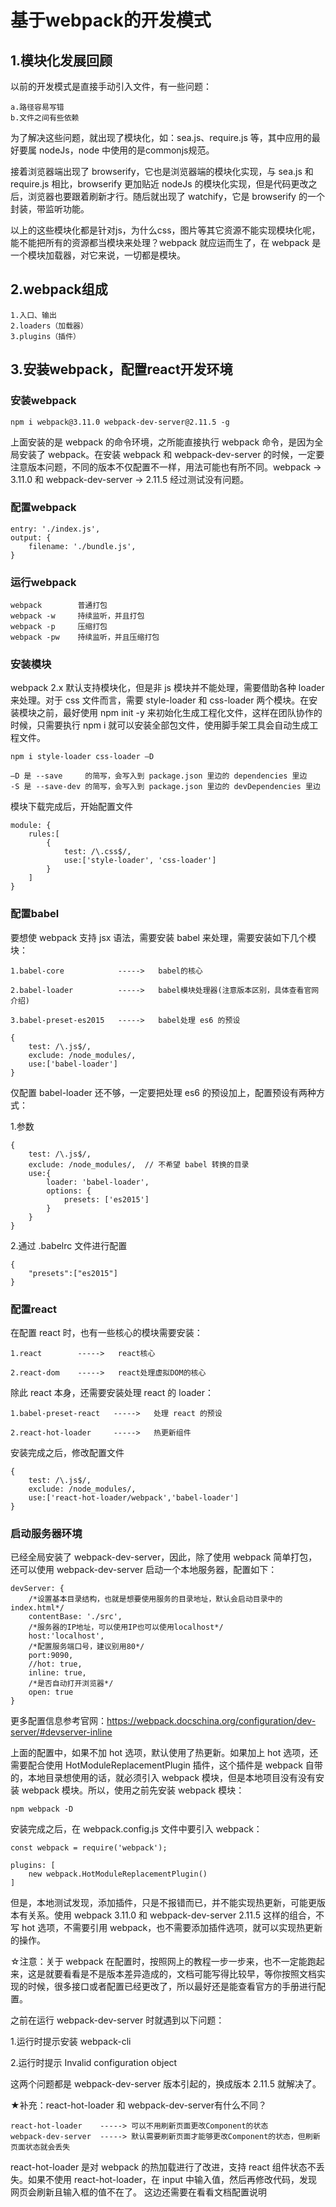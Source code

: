 # 基于webpack的开发模式

## 1.模块化发展回顾
以前的开发模式是直接手动引入文件，有一些问题：

    a.路径容易写错
    b.文件之间有些依赖

为了解决这些问题，就出现了模块化，如：sea.js、require.js 等，其中应用的最好要属 nodeJs，node 中使用的是commonjs规范。

接着浏览器端出现了 browserify，它也是浏览器端的模块化实现，与 sea.js 和 require.js 相比，browserify 更加贴近 nodeJs 的模块化实现，但是代码更改之后，浏览器也要跟着刷新才行。随后就出现了 watchify，它是 browserify 的一个封装，带监听功能。

以上的这些模块化都是针对js，为什么css，图片等其它资源不能实现模块化呢，能不能把所有的资源都当模块来处理？webpack 就应运而生了，在 webpack 是一个模块加载器，对它来说，一切都是模块。

## 2.webpack组成 
    1.入口、输出
    2.loaders（加载器）
    3.plugins（插件）

## 3.安装webpack，配置react开发环境

### 安装webpack
    npm i webpack@3.11.0 webpack-dev-server@2.11.5 -g    
上面安装的是 webpack 的命令环境，之所能直接执行 webpack 命令，是因为全局安装了 webpack。在安装 webpack 和 webpack-dev-server 的时候，一定要注意版本问题，不同的版本不仅配置不一样，用法可能也有所不同。webpack -> 3.11.0 和 webpack-dev-server -> 2.11.5 经过测试没有问题。

### 配置webpack
    entry: './index.js',
    output: {
        filename: './bundle.js',
    }

### 运行webpack
    webpack        普通打包
    webpack -w     持续监听，并且打包
    webpack -p     压缩打包
    webpack -pw    持续监听，并且压缩打包
    
### 安装模块
webpack 2.x 默认支持模块化，但是非 js 模块并不能处理，需要借助各种 loader 来处理。对于 css 文件而言，需要 style-loader 和 css-loader 两个模块。在安装模块之前，最好使用 npm init -y 来初始化生成工程化文件，这样在团队协作的时候，只需要执行 npm i 就可以安装全部包文件，使用脚手架工具会自动生成工程文件。

    npm i style-loader css-loader —D

    —D 是 --save     的简写，会写入到 package.json 里边的 dependencies 里边
    -S 是 --save-dev 的简写，会写入到 package.json 里边的 devDependencies 里边

模块下载完成后，开始配置文件

    module: {
        rules:[
            {
                test: /\.css$/,
                use:['style-loader', 'css-loader']
            }
        ]
    }
    
### 配置babel
要想使 webpack 支持 jsx 语法，需要安装 babel 来处理，需要安装如下几个模块：

    1.babel-core            ----->   babel的核心

    2.babel-loader          ----->   babel模块处理器(注意版本区别，具体查看官网介绍)

    3.babel-preset-es2015   ----->   babel处理 es6 的预设

    {
        test: /\.js$/,
        exclude: /node_modules/,
        use:['babel-loader']
    }

仅配置 babel-loader 还不够，一定要把处理 es6 的预设加上，配置预设有两种方式：

1.参数

    {
        test: /\.js$/,
        exclude: /node_modules/,  // 不希望 babel 转换的目录
        use:{
            loader: 'babel-loader',
            options: {
                presets: ['es2015']
            }
        }
    }
   
2.通过 .babelrc 文件进行配置

    {
        "presets":["es2015"]
    }

### 配置react
在配置 react 时，也有一些核心的模块需要安装：

    1.react        ----->   react核心

    2.react-dom    ----->   react处理虚拟DOM的核心

除此 react 本身，还需要安装处理 react 的 loader：

    1.babel-preset-react   ----->   处理 react 的预设

    2.react-hot-loader     ----->   热更新组件

安装完成之后，修改配置文件

    {
        test: /\.js$/,
        exclude: /node_modules/,
        use:['react-hot-loader/webpack','babel-loader']  
    }

### 启动服务器环境
已经全局安装了 webpack-dev-server，因此，除了使用 webpack 简单打包，还可以使用 webpack-dev-server 启动一个本地服务器，配置如下：

    devServer: {
        /*设置基本目录结构，也就是想要使用服务的目录地址，默认会启动目录中的 index.html*/
        contentBase: './src', 
        /*服务器的IP地址，可以使用IP也可以使用localhost*/
        host:'localhost',
        /*配置服务端口号，建议别用80*/
        port:9090,
        //hot: true,
        inline: true,
        /*是否自动打开浏览器*/
        open: true              
    }
更多配置信息参考官网：https://webpack.docschina.org/configuration/dev-server/#devserver-inline

上面的配置中，如果不加 hot 选项，默认使用了热更新。如果加上 hot 选项，还需要配合使用 HotModuleReplacementPlugin 插件，这个插件是 webpack 自带的，本地目录想使用的话，就必须引入 webpack 模块，但是本地项目没有没有安装 webpack 模块。所以，使用之前先安装 webpack 模块：

    npm webpack -D
    
安装完成之后，在 webpack.config.js 文件中要引入 webpack：

    const webpack = require('webpack');

    plugins: [
        new webpack.HotModuleReplacementPlugin()
    ]

但是，本地测试发现，添加插件，只是不报错而已，并不能实现热更新，可能更版本有关系。使用 webpack 3.11.0 和 webpack-dev-server 2.11.5 这样的组合，不写 hot 选项，不需要引用 webpack，也不需要添加插件选项，就可以实现热更新的操作。

☆注意：关于 webpack 在配置时，按照网上的教程一步一步来，也不一定能跑起来，这是就要看看是不是版本差异造成的，文档可能写得比较早，等你按照文档实现的时候，很多接口或者配置已经更改了，所以最好还是能查看官方的手册进行配置。

之前在运行 webpack-dev-server 时就遇到以下问题：

1.运行时提示安装 webpack-cli

2.运行时提示 Invalid configuration object

这两个问题都是 webpack-dev-server 版本引起的，换成版本 2.11.5 就解决了。

★补充：react-hot-loader 和 webpack-dev-server有什么不同？

    react-hot-loader    -----> 可以不用刷新页面更改Component的状态
    webpack-dev-server  -----> 默认需要刷新页面才能够更改Component的状态，但刷新页面状态就会丢失

react-hot-loader 是对 webpack 的热加载进行了改进，支持 react 组件状态不丢失。如果不使用 react-hot-loader，在 input 中输入值，然后再修改代码，发现网页会刷新且输入框的值不在了。
这边还需要在看看文档配置说明


